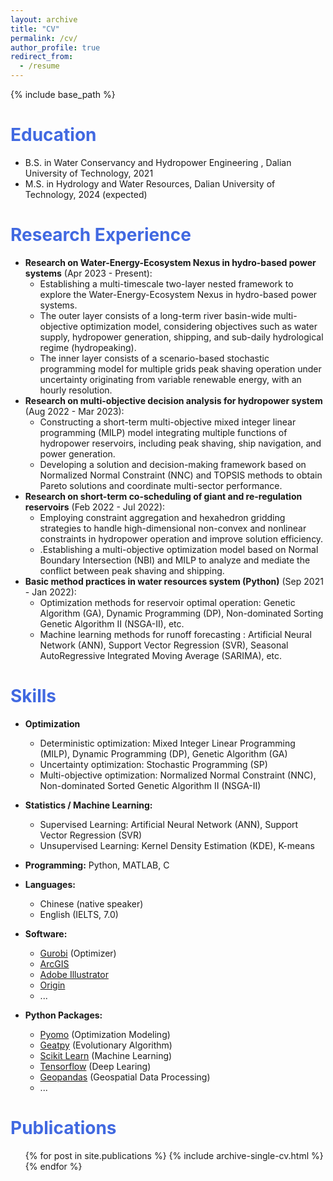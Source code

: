 ```yaml
---
layout: archive
title: "CV"
permalink: /cv/
author_profile: true
redirect_from:
  - /resume
---
```


{% include base_path %}

<h1 style="color: #4169e1;">Education</h1>

* B.S. in Water Conservancy and Hydropower Engineering , Dalian University of Technology, 2021
* M.S. in Hydrology and Water Resources, Dalian University of Technology, 2024 (expected)

<h1 style="color: #4169e1;">Research Experience</h1>

- **Research on Water-Energy-Ecosystem Nexus in hydro-based power systems** (Apr 2023 - Present):
  - Establishing a multi-timescale two-layer nested framework to explore the Water-Energy-Ecosystem Nexus in hydro-based power systems.
  - The outer layer consists of a long-term river basin-wide multi-objective optimization model, considering objectives such as water supply, hydropower generation, shipping, and sub-daily hydrological regime (hydropeaking).
  - The inner layer consists of a scenario-based stochastic programming model for multiple grids peak shaving operation under uncertainty originating from variable renewable energy, with an hourly resolution.
- **Research on multi-objective decision analysis for hydropower system** (Aug 2022 - Mar 2023):
  - Constructing a short-term multi-objective mixed integer linear programming (MILP) model integrating multiple functions of hydropower reservoirs, including peak shaving, ship navigation, and power generation.
  - Developing a solution and decision-making framework based on Normalized Normal Constraint (NNC) and TOPSIS methods to obtain Pareto solutions and coordinate multi-sector performance.
- **Research on short-term co-scheduling of giant and re-regulation reservoirs** (Feb 2022 - Jul 2022):
  - Employing constraint aggregation and hexahedron gridding strategies to handle high-dimensional non-convex and nonlinear constraints in hydropower operation and improve solution efficiency.
  - .Establishing a multi-objective optimization model based on Normal Boundary Intersection (NBI) and MILP to analyze and mediate the conflict between peak shaving and shipping.
- **Basic method practices in water resources system (Python)** (Sep 2021 - Jan 2022):
  - Optimization methods for reservoir optimal operation: Genetic Algorithm (GA), Dynamic Programming (DP), Non-dominated Sorting Genetic Algorithm II (NSGA-II), etc.
  - Machine learning methods for runoff forecasting : Artificial Neural Network (ANN), Support Vector Regression (SVR), Seasonal AutoRegressive Integrated Moving Average (SARIMA), etc.

<h1 style="color: #4169e1;">Skills</h1>

- **Optimization**
  - Deterministic optimization: Mixed Integer Linear Programming (MILP), Dynamic Programming (DP), Genetic Algorithm (GA)
  - Uncertainty optimization: Stochastic Programming (SP)
  - Multi-objective optimization: Normalized Normal Constraint (NNC), Non-dominated Sorted Genetic Algorithm II (NSGA-II)

- **Statistics / Machine Learning:**
  - Supervised Learning: Artificial Neural Network (ANN), Support Vector Regression (SVR)
  - Unsupervised Learning: Kernel Density Estimation (KDE), K-means


- **Programming:** Python, MATLAB, C
- **Languages:**
  - Chinese (native speaker)
  - English (IELTS, 7.0)
- **Software:** 
  - [Gurobi](https://www.gurobi.com/) (Optimizer)
  - [ArcGIS](https://www.esri.com/en-us/home) 
  - [Adobe Illustrator](https://www.adobe.com/)
  - [Origin](https://www.originlab.com/)
  - ...
- **Python Packages:**
  - [Pyomo](http://www.pyomo.org/) (Optimization Modeling)
  - [Geatpy](https://github.com/geatpy-dev/geatpy) (Evolutionary Algorithm)
  - [Scikit Learn](https://scikit-learn.org/stable/index.html) (Machine Learning)
  - [Tensorflow](https://www.tensorflow.org/) (Deep Learing)
  - [Geopandas](https://geopandas.org/en/stable/) (Geospatial Data Processing)
  - ...

<h1 style="color: #4169e1;">Publications</h1>

  <ul>{% for post in site.publications %}
    {% include archive-single-cv.html %}
  {% endfor %}</ul>
